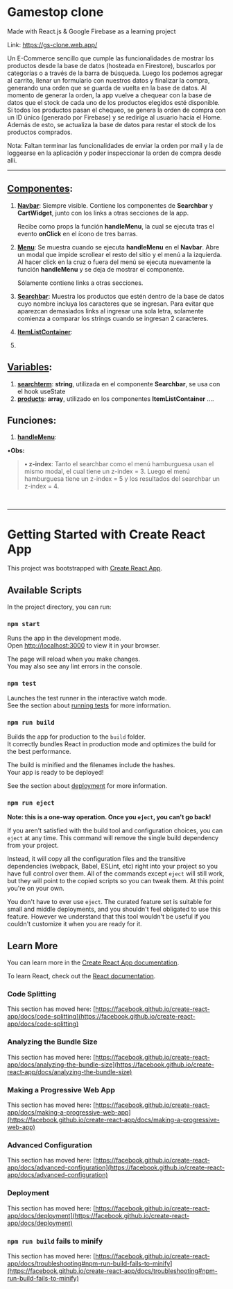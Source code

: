 

# Gamestop clone

Made with React.js & Google Firebase as a learning project

Link: https://gs-clone.web.app/

Un E-Commerce sencillo que cumple las funcionalidades de mostrar los productos desde la base de datos (hosteada en Firestore), buscarlos por categorías o a través de la barra de búsqueda. Luego los podemos agregar al carrito, llenar un formulario con nuestros datos y finalizar la compra, generando una orden que se guarda de vuelta en la base de datos. 
Al momento de generar la orden, la app vuelve a chequear con la base de datos que el stock de cada uno de los productos elegidos esté disponible. Si todos los productos pasan el chequeo, se genera la orden de compra con un ID único (generado por Firebase) y se redirige al usuario hacia el Home. Además de esto, se actualiza la base de datos para restar el stock de los productos comprados. 

Nota: Faltan terminar las funcionalidades de enviar la orden por mail y la de loggearse en la aplicación y poder inspeccionar la orden de compra desde allí. 

-----

## <u>Componentes</u>:

1. <u>**Navbar**</u>: Siempre visible. Contiene los componentes de **Searchbar** y **CartWidget**, junto con los links a otras secciones de la app. 

   Recibe como props la función **handleMenu**, la cual se ejecuta tras el evento **onClick** en el ícono de tres barras.

2. <u>**Menu**</u>: Se muestra cuando se ejecuta **handleMenu** en el **Navbar**. Abre un modal que impide scrollear el resto del sitio y el menú a la izquierda. Al hacer click en la cruz o fuera del menú se ejecuta nuevamente la función **handleMenu** y se deja de mostrar el componente. 

   Sólamente contiene links a otras secciones. 

3. **<u>Searchbar</u>**: Muestra los productos que estén dentro de la base de datos cuyo nombre incluya los caracteres que se ingresan. Para evitar que aparezcan demasiados links al ingresar una sola letra, solamente comienza a comparar los strings cuando se ingresan 2 caracteres. 

4. **<u>ItemListContainer</u>**: 

   

5. 



## <u>Variables</u>:

1. **<u>searchterm</u>**: **string**, utilizada en el componente **Searchbar**, se usa con el hook useState 
2. **<u>products</u>**: **array**, utilizado en los componentes **ItemListContainer** .... 



## **Funciones**:

1. **<u>handleMenu</u>**: 



•**Obs:**

> **• z-index**: Tanto el searchbar como el menú hamburguesa usan el mismo modal, el cual tiene un z-index = 3. Luego el menú hamburguesa tiene un z-index = 5 y los resultados del searchbar un z-index = 4.

​	







-----

# Getting Started with Create React App

This project was bootstrapped with [Create React App](https://github.com/facebook/create-react-app).

## Available Scripts

In the project directory, you can run:

### `npm start`

Runs the app in the development mode.\
Open [http://localhost:3000](http://localhost:3000) to view it in your browser.

The page will reload when you make changes.\
You may also see any lint errors in the console.

### `npm test`

Launches the test runner in the interactive watch mode.\
See the section about [running tests](https://facebook.github.io/create-react-app/docs/running-tests) for more information.

### `npm run build`

Builds the app for production to the `build` folder.\
It correctly bundles React in production mode and optimizes the build for the best performance.

The build is minified and the filenames include the hashes.\
Your app is ready to be deployed!

See the section about [deployment](https://facebook.github.io/create-react-app/docs/deployment) for more information.

### `npm run eject`

**Note: this is a one-way operation. Once you `eject`, you can't go back!**

If you aren't satisfied with the build tool and configuration choices, you can `eject` at any time. This command will remove the single build dependency from your project.

Instead, it will copy all the configuration files and the transitive dependencies (webpack, Babel, ESLint, etc) right into your project so you have full control over them. All of the commands except `eject` will still work, but they will point to the copied scripts so you can tweak them. At this point you're on your own.

You don't have to ever use `eject`. The curated feature set is suitable for small and middle deployments, and you shouldn't feel obligated to use this feature. However we understand that this tool wouldn't be useful if you couldn't customize it when you are ready for it.

## Learn More

You can learn more in the [Create React App documentation](https://facebook.github.io/create-react-app/docs/getting-started).

To learn React, check out the [React documentation](https://reactjs.org/).

### Code Splitting

This section has moved here: [https://facebook.github.io/create-react-app/docs/code-splitting](https://facebook.github.io/create-react-app/docs/code-splitting)

### Analyzing the Bundle Size

This section has moved here: [https://facebook.github.io/create-react-app/docs/analyzing-the-bundle-size](https://facebook.github.io/create-react-app/docs/analyzing-the-bundle-size)

### Making a Progressive Web App

This section has moved here: [https://facebook.github.io/create-react-app/docs/making-a-progressive-web-app](https://facebook.github.io/create-react-app/docs/making-a-progressive-web-app)

### Advanced Configuration

This section has moved here: [https://facebook.github.io/create-react-app/docs/advanced-configuration](https://facebook.github.io/create-react-app/docs/advanced-configuration)

### Deployment

This section has moved here: [https://facebook.github.io/create-react-app/docs/deployment](https://facebook.github.io/create-react-app/docs/deployment)

### `npm run build` fails to minify

This section has moved here: [https://facebook.github.io/create-react-app/docs/troubleshooting#npm-run-build-fails-to-minify](https://facebook.github.io/create-react-app/docs/troubleshooting#npm-run-build-fails-to-minify)
